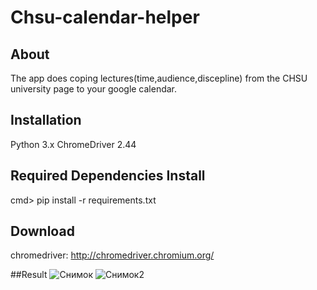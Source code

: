 # Chsu-calendar-helper
## About
The app does coping lectures(time,audience,discepline) from the CHSU university page to your google calendar.

## Installation
Python 3.x
ChromeDriver 2.44

## Required Dependencies Install

cmd> pip install -r requirements.txt
## Download

chromedriver: http://chromedriver.chromium.org/

##Result
![Снимок](https://user-images.githubusercontent.com/43323728/58575886-bd347300-824b-11e9-9c70-ba2885dedff2.PNG)
![Снимок2](https://user-images.githubusercontent.com/43323728/58575888-bd347300-824b-11e9-90b0-98b0f3519b6d.PNG)



